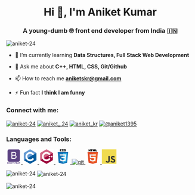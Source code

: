 <h1 align="center">Hi 👋, I'm Aniket Kumar</h1>
<h3 align="center">A young-dumb 🤓 front end developer from India 🇮🇳</h3>

<p align="left"> <img src="https://komarev.com/ghpvc/?username=aniket-24&label=Profile%20views&color=0e75b6&style=flat" alt="aniket-24" /> </p>

- 🌱 I’m currently learning **Data Structures, Full Stack Web Development**

- 💬 Ask me about **C++, HTML, CSS, Git/Github**

- 📫 How to reach me **aniketskr@gmail.com**

- ⚡ Fun fact **I think I am funny**

<h3 align="left">Connect with me:</h3>
<p align="left">
<a href="https://linkedin.com/in/aniket-24" target="blank"><img align="center" src="https://raw.githubusercontent.com/rahuldkjain/github-profile-readme-generator/master/src/images/icons/Social/linked-in-alt.svg" alt="aniket-24" height="30" width="40" /></a>
<a href="https://instagram.com/aniket_.24" target="blank"><img align="center" src="https://raw.githubusercontent.com/rahuldkjain/github-profile-readme-generator/master/src/images/icons/Social/instagram.svg" alt="aniket_.24" height="30" width="40" /></a>
<a href="https://www.codechef.com/users/aniket_kr" target="blank"><img align="center" src="https://cdn.jsdelivr.net/npm/simple-icons@3.1.0/icons/codechef.svg" alt="aniket_kr" height="30" width="40" /></a>
<a href="https://www.hackerearth.com/@aniket1395" target="blank"><img align="center" src="https://raw.githubusercontent.com/rahuldkjain/github-profile-readme-generator/master/src/images/icons/Social/hackerearth.svg" alt="@aniket1395" height="30" width="40" /></a>
</p>

<h3 align="left">Languages and Tools:</h3>
<p align="left"> <a href="https://getbootstrap.com" target="_blank"> <img src="https://raw.githubusercontent.com/devicons/devicon/master/icons/bootstrap/bootstrap-plain-wordmark.svg" alt="bootstrap" width="40" height="40"/> </a> <a href="https://www.cprogramming.com/" target="_blank"> <img src="https://raw.githubusercontent.com/devicons/devicon/master/icons/c/c-original.svg" alt="c" width="40" height="40"/> </a> <a href="https://www.w3schools.com/cpp/" target="_blank"> <img src="https://raw.githubusercontent.com/devicons/devicon/master/icons/cplusplus/cplusplus-original.svg" alt="cplusplus" width="40" height="40"/> </a> <a href="https://www.w3schools.com/css/" target="_blank"> <img src="https://raw.githubusercontent.com/devicons/devicon/master/icons/css3/css3-original-wordmark.svg" alt="css3" width="40" height="40"/> </a> <a href="https://git-scm.com/" target="_blank"> <img src="https://www.vectorlogo.zone/logos/git-scm/git-scm-icon.svg" alt="git" width="40" height="40"/> </a> <a href="https://www.w3.org/html/" target="_blank"> <img src="https://raw.githubusercontent.com/devicons/devicon/master/icons/html5/html5-original-wordmark.svg" alt="html5" width="40" height="40"/> </a> <a href="https://developer.mozilla.org/en-US/docs/Web/JavaScript" target="_blank"> <img src="https://raw.githubusercontent.com/devicons/devicon/master/icons/javascript/javascript-original.svg" alt="javascript" width="40" height="40"/> </a> </p>

<p><img align="left" src="https://github-readme-stats.vercel.app/api/top-langs?username=aniket-24&show_icons=true&locale=en&layout=compact" alt="aniket-24" /></p>

<p>&nbsp;<img align="center" src="https://github-readme-stats.vercel.app/api?username=aniket-24&show_icons=true&locale=en" alt="aniket-24" /></p>

<p><img align="center" src="https://github-readme-streak-stats.herokuapp.com/?user=aniket-24&" alt="aniket-24" /></p>
